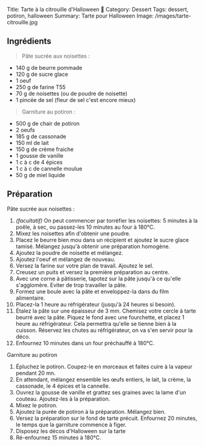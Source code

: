 Title: Tarte à la citrouille d'Halloween 🎃
Category: Dessert
Tags: dessert, potiron, halloween
Summary: Tarte pour Halloween
Image: /images/tarte-citrouille.jpg

## Ingrédients
> Pâte sucrée aux noisettes :

- 140 g de beurre pommade
- 120 g de sucre glace
- 1 oeuf 
- 250 g de farine T55
- 70 g de noisettes (ou de poudre de noisette)
- 1 pincée de sel (fleur de sel c'est encore mieux)

> Garniture au potiron :

- 500 g de chair de potiron
- 2 oeufs
- 185 g de cassonade
- 150 ml de lait
- 150 g de crème fraiche
- 1 gousse de vanille
- 1 c à c de 4 épices
- 1 c à c de cannelle moulue
- 50 g de miel liquide


## Préparation

Pâte sucrée aux noisettes :

1. *(facultatif)* On peut commencer par torréfier les noisettes: 5 minutes à la poêle, à sec, ou passez-les 10 minutes au four à 180°C.
2. Mixez les noisettes afin d'obtenir une poudre.
3. Placez le beurre bien mou dans un récipient et ajoutez le sucre glace tamisé. Mélangez jusqu'à obtenir une préparation homogène.
4. Ajoutez la poudre de noisette et mélangez. 
5. Ajoutez l'oeuf et mélangez de nouveau.
6. Versez la farine sur votre plan de travail. Ajoutez le sel.
7. Creusez un puits et versez la première préparation au centre.
8. Avec une corne à pâtisserie, tapotez sur la pâte jusqu'à ce qu'elle s'agglomère. Eviter de trop travailler la pâte.
9. Formez une boule avec la pâte et enveloppez-la dans du film alimentaire.
10. Placez-la 1 heure au réfrigérateur (jusqu'à 24 heures si besoin).
11. Étalez la pâte  sur une épaisseur de 3 mm. Chemisez votre cercle à tarte beurré avec la pâte. Piquez le fond avec une fourchette, et placez 1 heure au réfrigérateur. Cela permettra qu'elle se tienne bien à la cuisson. Réservez les chutes au réfrigérateur, on va s'en servir pour la déco.
12. Enfournez 10 minutes dans un four préchauffé à 180°C.

Garniture au potiron
 
1. Épluchez le potiron. Coupez-le en morceaux et faites cuire à la vapeur pendant 20 mn.
2. En attendant, mélangez ensemble les œufs entiers, le lait, la crème, la cassonade, le 4 épices et la cannelle. 
3. Ouvrez la gousse de vanille et grattez ses graines avec la lame d'un couteau. Ajoutez-les à la préparation.
4. Mixez le potiron.
5. Ajoutez la purée de potiron à la préparation. Mélangez bien.
6. Versez la préparation sur le fond de tarte précuit. Enfournez 20 minutes, le temps que la garniture commence à figer.
7. Disposez les décos d'Halloween sur la tarte
8. Ré-enfournez 15 minutes à 180°C.